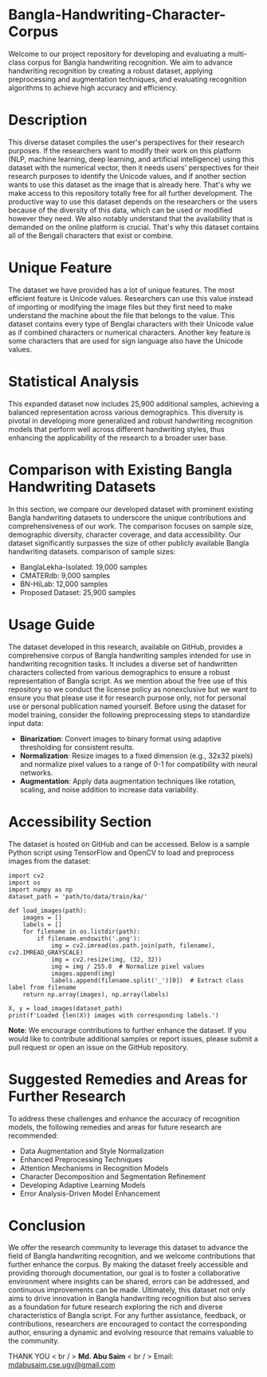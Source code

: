# Bangla-Handwriting-Character-Corpus
Welcome to our project repository for developing and evaluating a multi-class corpus for Bangla handwriting recognition. We aim to advance handwriting recognition by creating a robust dataset, applying preprocessing and augmentation techniques, and evaluating recognition algorithms to achieve high accuracy and efficiency.

# Description
This diverse dataset compiles the user's perspectives for their research purposes. If the researchers want to modify their work on this platform (NLP, machine learning, deep learning, and artificial intelligence) using this dataset with the numerical vector, then it needs users' perspectives for their research purposes to identify the Unicode values, and if another section wants to use this dataset as the image that is already here. That's why we make access to this repository totally free for all further development. The productive way to use this dataset depends on the researchers or the users because of the diversity of this data, which can be used or modified however they need. We also notably understand that the availability that is demanded on the online platform is crucial. That's why this dataset contains all of the Bengali characters that exist or combine.

# Unique Feature
The dataset we have provided has a lot of unique features. The most efficient feature is Unicode values. Researchers can use this value instead of importing or modifying the image files but they first need to make understand the machine about the file that belongs to the value. This dataset contains every type of Benglai characters with their Unicode value as if combined characters or numerical characters. Another key feature is some characters that are used for sign language also have the Unicode values.

# Statistical Analysis
This expanded dataset now includes 25,900 additional samples, achieving a balanced representation across various demographics. This diversity is pivotal in developing more generalized and robust handwriting recognition models that perform well across different handwriting styles, thus enhancing the applicability of the research to a broader user base.

# Comparison with Existing Bangla Handwriting Datasets
In this section, we compare our developed dataset with prominent existing Bangla handwriting datasets to underscore the unique contributions and comprehensiveness of our work. The comparison focuses on sample size, demographic diversity, character coverage, and data accessibility. Our dataset significantly surpasses the size of other publicly available Bangla handwriting datasets. comparison of sample sizes:

- BanglaLekha-Isolated: 19,000 samples
- CMATERdb: 9,000 samples
- BN-HiLab: 12,000 samples
- Proposed Dataset: 25,900 samples

# Usage Guide
The dataset developed in this research, available on GitHub, provides a comprehensive corpus of Bangla handwriting samples intended for use in handwriting recognition tasks. It includes a diverse set of handwritten characters collected from various demographics to ensure a robust representation of Bangla script. As we mention about the free use of this repository so we conduct the license policy as nonexclusive but we want to ensure you that please use it for research purpose only, not for personal use or personal publication named yourself. Before using the dataset for model training, consider the following preprocessing steps to standardize input data:

- **Binarization**: Convert images to binary format using adaptive thresholding for consistent results.
- **Normalization**: Resize images to a fixed dimension (e.g., 32x32 pixels) and normalize pixel values to a range of 0-1 for compatibility with neural networks.
- **Augmentation**: Apply data augmentation techniques like rotation, scaling, and noise addition to increase data variability.

# Accessibility Section
The dataset is hosted on GitHub and can be accessed. Below is a sample Python script using TensorFlow and OpenCV to load and preprocess images from the dataset:

```
import cv2
import os
import numpy as np
dataset_path = 'path/to/data/train/ka/'

def load_images(path):
    images = []
    labels = []
    for filename in os.listdir(path):
        if filename.endswith('.png'):
            img = cv2.imread(os.path.join(path, filename), cv2.IMREAD_GRAYSCALE)
            img = cv2.resize(img, (32, 32))
            img = img / 255.0  # Normalize pixel values
            images.append(img)
            labels.append(filename.split('_')[0])  # Extract class label from filename
    return np.array(images), np.array(labels)
    
X, y = load_images(dataset_path)
print(f'Loaded {len(X)} images with corresponding labels.')
```

**Note**: We encourage contributions to further enhance the dataset. If you would like to contribute additional samples or report issues, please submit a pull request or open an issue on the GitHub repository.

# Suggested Remedies and Areas for Further Research
To address these challenges and enhance the accuracy of recognition models, the following remedies and areas for future research are recommended:

- Data Augmentation and Style Normalization
- Enhanced Preprocessing Techniques
- Attention Mechanisms in Recognition Models
- Character Decomposition and Segmentation Refinement
- Developing Adaptive Learning Models
- Error Analysis-Driven Model Enhancement

# Conclusion
We offer the research community to leverage this dataset to advance the field of Bangla handwriting recognition, and we welcome contributions that further enhance the corpus. By making the dataset freely accessible and providing thorough documentation, our goal is to foster a collaborative environment where insights can be shared, errors can be addressed, and continuous improvements can be made. Ultimately, this dataset not only aims to drive innovation in Bangla handwriting recognition but also serves as a foundation for future research exploring the rich and diverse characteristics of Bangla script. For any further assistance, feedback, or contributions, researchers are encouraged to contact the corresponding author, ensuring a dynamic and evolving resource that remains valuable to the community.

THANK YOU < br / >
**Md. Abu Saim** < br / >
Email: mdabusaim.cse.ugv@gmail.com
